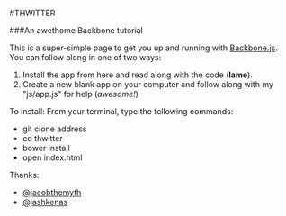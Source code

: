 #THWITTER

###An awethome Backbone tutorial

This is a super-simple page to get you up and running with [Backbone.js](http://backbonejs.org). 
You can follow along in one of two ways: 

1. Install the app from here and read along with the code (**lame**).
2. Create a new blank app on your computer and follow along with my "js/app.js" for help (*awesome!*)

To install:
From your terminal, type the following commands:
- git clone address
- cd thwitter
- bower install
- open index.html

Thanks:
- [@jacobthemyth](http://github.com/jacobthemyth)
- [@jashkenas](http://github.com/jashkenas)


